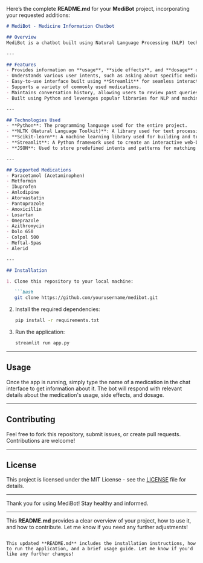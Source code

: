Here’s the complete **README.md** for your **MediBot** project, incorporating your requested additions:

```markdown
# MediBot - Medicine Information Chatbot

## Overview
MediBot is a chatbot built using Natural Language Processing (NLP) techniques to provide quick, accurate, and easy-to-understand information about commonly used medications. It answers user queries related to the usage, side effects, and dosage of medications. The chatbot uses the `nltk` library for NLP, `scikit-learn` for machine learning, and `streamlit` for creating an interactive web interface.

---

## Features
- Provides information on **usage**, **side effects**, and **dosage** of medications.
- Understands various user intents, such as asking about specific medications, greetings, gratitude, and more.
- Easy-to-use interface built using **Streamlit** for seamless interaction.
- Supports a variety of commonly used medications.
- Maintains conversation history, allowing users to review past queries.
- Built using Python and leverages popular libraries for NLP and machine learning.

---

## Technologies Used
- **Python**: The programming language used for the entire project.
- **NLTK (Natural Language Toolkit)**: A library used for text processing and intent recognition.
- **Scikit-learn**: A machine learning library used for building and training models.
- **Streamlit**: A Python framework used to create an interactive web-based chatbot interface.
- **JSON**: Used to store predefined intents and patterns for matching user queries.

---

## Supported Medications
- Paracetamol (Acetaminophen)
- Metformin
- Ibuprofen
- Amlodipine
- Atorvastatin
- Pantoprazole
- Amoxicillin
- Losartan
- Omeprazole
- Azithromycin
- Dolo 650
- Colpol 500
- Meftal-Spas
- Alerid

---

## Installation

1. Clone this repository to your local machine:

   ```bash
   git clone https://github.com/yourusername/medibot.git
   ```

2. Install the required dependencies:

   ```bash
   pip install -r requirements.txt
   ```

3. Run the application:

   ```bash
   streamlit run app.py
   ```

---

## Usage

Once the app is running, simply type the name of a medication in the chat interface to get information about it. The bot will respond with relevant details about the medication's usage, side effects, and dosage.

---

## Contributing

Feel free to fork this repository, submit issues, or create pull requests. Contributions are welcome!

---

## License

This project is licensed under the MIT License - see the [LICENSE](LICENSE) file for details.

---

Thank you for using MediBot! Stay healthy and informed.

---

This **README.md** provides a clear overview of your project, how to use it, and how to contribute. Let me know if you need any further adjustments!
```

This updated **README.md** includes the installation instructions, how to run the application, and a brief usage guide. Let me know if you'd like any further changes!
